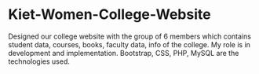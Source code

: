 # Kiet-Women-College-Website
Designed our college website with the group of 6 members which contains student data, courses, books, faculty data, info of the college. My role is in development and implementation. Bootstrap, CSS, PHP, MySQL are the technologies used.
